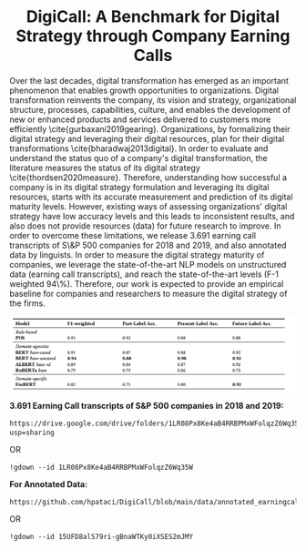 
<h1 align="center">DigiCall: A Benchmark for Digital Strategy through Company Earning Calls</h1>
Over the last decades, digital transformation has emerged as an important phenomenon that enables growth opportunities to organizations. Digital transformation reinvents the company, its vision and strategy, organizational structure, processes, capabilities, culture, and enables the development of new or enhanced products and services delivered to customers more efficiently \cite{gurbaxani2019gearing}. Organizations, by formalizing their digital strategy and leveraging their digital resources, plan for their digital transformations \cite{bharadwaj2013digital}. In order to evaluate and understand the status quo of a company's digital transformation, the literature measures the status of its digital strategy \cite{thordsen2020measure}. Therefore, understanding how successful a company is in its digital strategy formulation and leveraging its digital resources, starts with its accurate measurement and prediction of its digital maturity levels. However, existing ways of assessing  organizations' digital strategy have low accuracy levels and this leads to inconsistent results, and also does not provide resources (data) for future research to improve. In order to overcome these limitations, we release 3.691 earning call transcripts of S\&P 500 companies for 2018 and 2019, and also annotated data by linguists. In order to measure the digital strategy maturity of companies, we leverage the state-of-the-art NLP models on unstructured data (earning call transcripts), and reach the state-of-the-art levels (F-1 weighted 94\%). Therefore, our work is expected to provide an empirical baseline for companies and researchers to measure the digital strategy of the firms.


<p align="center">
  <img width="800" src="benchmark.png" alt="The Results">
</p>


 **3.691 Earning Call transcripts of S&P 500 companies in 2018 and 2019:**


```
https://drive.google.com/drive/folders/1LR08Px8Ke4aB4RRBPMxWFolqzZ6Wq35W?usp=sharing
```
OR

```
!gdown --id 1LR08Px8Ke4aB4RRBPMxWFolqzZ6Wq35W
```

**For Annotated Data:**


```
https://github.com/hpataci/DigiCall/blob/main/data/annotated_earningcalls.csv
```

OR

```
!gdown --id 15UFD8alS79ri-gBnaWTKy0iXSES2mJMY
```
